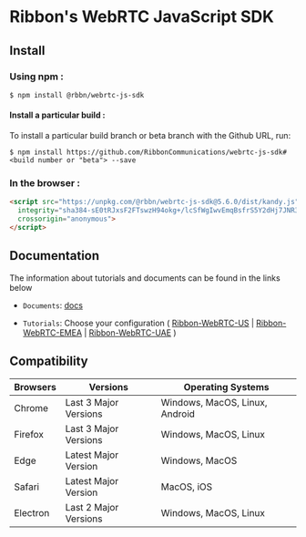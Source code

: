 # Ribbon's WebRTC JavaScript SDK

## Install

### Using npm :

`$ npm install @rbbn/webrtc-js-sdk`

#### Install a particular build :

To install a particular build branch or beta branch with the Github URL, run:

`$ npm install https://github.com/RibbonCommunications/webrtc-js-sdk#<build number or "beta"> --save`

### In the browser :
```html
<script src="https://unpkg.com/@rbbn/webrtc-js-sdk@5.6.0/dist/kandy.js"
  integrity="sha384-sE0tRJxsF2FTswzH94okg+/lcSfWgIwvEmqBsfrS5Y2dHj7JNR3UO030QqxgX5uv"
  crossorigin="anonymous">
</script>
```
## Documentation

The information about tutorials and documents can be found in the links below

* `Documents`: [docs](https://RibbonCommunications.github.io/webrtc-js-sdk/docs)

* `Tutorials`: Choose your configuration ( [Ribbon-WebRTC-US](https://RibbonCommunications.github.io/webrtc-js-sdk/tutorials/?config=us#/Configurations) | [Ribbon-WebRTC-EMEA](https://RibbonCommunications.github.io/webrtc-js-sdk/tutorials/?config=emea#/Configurations) | [Ribbon-WebRTC-UAE](https://RibbonCommunications.github.io/webrtc-js-sdk/tutorials/?config=uae#/Configurations) )

## Compatibility

| Browsers | Versions              | Operating Systems              |
|----------|-----------------------|--------------------------------|
| Chrome   | Last 3 Major Versions | Windows, MacOS, Linux, Android |
| Firefox  | Last 3 Major Versions | Windows, MacOS, Linux          |
| Edge     | Latest Major Version  | Windows, MacOS                 |
| Safari   | Latest Major Version  | MacOS, iOS                     |
| Electron | Last 2 Major Versions | Windows, MacOS, Linux          |
